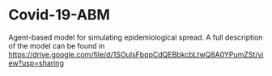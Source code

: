 # Covid-19-ABM

Agent-based model for simulating epidemiological spread. A full description of the model can be found in https://drive.google.com/file/d/1SOuIsFbqpCdQEBbkcbLtwQ8A0YPumZSt/view?usp=sharing

